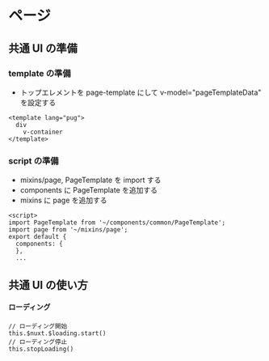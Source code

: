 # ページ

## 共通 UI の準備

### template の準備

- トップエレメントを page-template にして v-model="pageTemplateData" を設定する

```
<template lang="pug">
  div
    v-container
</template>
```

### script の準備

- mixins/page, PageTemplate を import する
- components に PageTemplate を追加する
- mixins に page を追加する

```
<script>
import PageTemplate from '~/components/common/PageTemplate';
import page from '~/mixins/page';
export default {
  components: {
  },
  ...
```

## 共通 UI の使い方

#### ローディング

```
// ローディング開始
this.$nuxt.$loading.start()
// ローディング停止
this.stopLoading()
```

